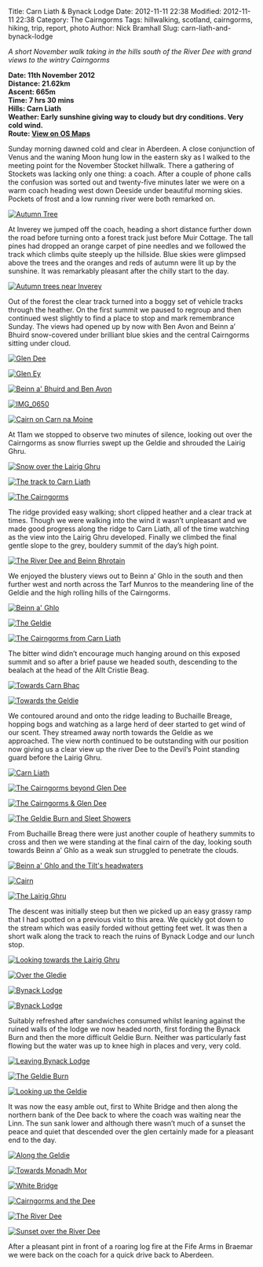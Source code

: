 Title: Carn Liath &amp; Bynack Lodge
Date: 2012-11-11 22:38
Modified: 2012-11-11 22:38
Category:  The Cairngorms
Tags: hillwalking, scotland, cairngorms, hiking, trip, report, photo
Author: Nick Bramhall
Slug: carn-liath-and-bynack-lodge

_A short November walk taking in the hills south of the River Dee with grand views to the wintry Cairngorms_

**Date: 11th November 2012  
Distance: 21.62km  
Ascent: 665m  
Time: 7 hrs 30 mins  
Hills:  Carn Liath  
Weather: Early sunshine giving way to cloudy but dry conditions. Very cold wind.  
Route: [View on OS Maps](https://www.invertedworld.co.uk/trip/366)**

Sunday morning dawned cold and clear in Aberdeen. A close conjunction of Venus and the waning Moon hung low in the eastern sky as I walked to the meeting point for the November Stocket hillwalk. There a gathering of Stockets was lacking only one thing: a coach. After a couple of phone calls the confusion was sorted out and twenty-five minutes later we were on a warm coach heading west down Deeside under beautiful morning skies. Pockets of frost and a low running river were both remarked on.

[![Autumn Tree](http://farm9.staticflickr.com/8338/8192119536_dc94d211ba_b.jpg)](http://flic.kr/p/dtUKJh "Autumn Tree by Nick Bramhall, on Flickr")

<!--more-->

At Inverey we jumped off the coach, heading a short distance further down the road before turning onto a forest track just before Muir Cottage. The tall pines had dropped an orange carpet of pine needles and we followed the track which climbs quite steeply up the hillside. Blue skies were glimpsed above the trees and the oranges and reds of autumn were lit up by the sunshine. It was remarkably pleasant after the chilly start to the day.

[![Autumn trees near Inverey](http://farm9.staticflickr.com/8488/8191034533_2b7d625588_b.jpg)](http://flic.kr/p/dtPcck "Autumn trees near Inverey by Nick Bramhall, on Flickr")

Out of the forest the clear track turned into a boggy set of vehicle tracks through the heather. On the first summit we paused to regroup and then continued west slightly to find a place to stop and mark remembrance Sunday. The views had opened up by now with Ben Avon and Beinn a’ Bhuird snow-covered under brilliant blue skies and the central Cairngorms sitting under cloud.

[![Glen Dee](http://farm9.staticflickr.com/8347/8191043525_ce3a2e35ed_b.jpg)](http://flic.kr/p/dtPeSn "Glen Dee by Nick Bramhall, on Flickr")

[![Glen Ey](http://farm9.staticflickr.com/8338/8192130518_5bc9e49a7b_b.jpg)](http://flic.kr/p/dtUNZC "Glen Ey by Nick Bramhall, on Flickr")

[![Beinn a' Bhuird and Ben Avon](http://farm9.staticflickr.com/8057/8176624557_7bb7c389f7_b.jpg)](http://flic.kr/p/dsxkBt "Beinn a' Bhuird and Ben Avon by Nick Bramhall, on Flickr")

[![IMG_0650](http://farm9.staticflickr.com/8208/8192133792_3f46a267db_b.jpg)](http://flic.kr/p/dtUPY5 "IMG_0650 by Nick Bramhall, on Flickr")

[![Cairn on Carn na Moine](http://farm9.staticflickr.com/8064/8192136332_c6d0c67297_b.jpg)](http://flic.kr/p/dtUQHS "Cairn on Carn na Moine by Nick Bramhall, on Flickr")

At 11am we stopped to observe two minutes of silence, looking out over the Cairngorms as snow flurries swept up the Geldie and shrouded the Lairig Ghru.

[![Snow over the Lairig Ghru](http://farm9.staticflickr.com/8199/8192143802_76ce86db24_b.jpg)](http://flic.kr/p/dtUSWE "Snow over the Lairig Ghru by Nick Bramhall, on Flickr")

[![The track to Carn Liath](http://farm9.staticflickr.com/8489/8192146658_42a27a1ba8_b.jpg)](http://flic.kr/p/dtUTMU "The track to Carn Liath by Nick Bramhall, on Flickr")

[![The Cairngorms](http://farm9.staticflickr.com/8063/8192148778_6e5b193fdb_b.jpg)](http://flic.kr/p/dtUUqs "The Cairngorms by Nick Bramhall, on Flickr")

The ridge provided easy walking; short clipped heather and a clear track at times. Though we were walking into the wind it wasn’t unpleasant and we made good progress along the ridge to Carn Liath, all of the time watching as the view into the Lairig Ghru developed. Finally we climbed the final gentle slope to the grey, bouldery summit of the day’s high point.

[![The River Dee and Beinn Bhrotain](http://farm9.staticflickr.com/8057/8192151578_c02f871ed4_b.jpg)](http://flic.kr/p/dtUVfJ "The River Dee and Beinn Bhrotain by Nick Bramhall, on Flickr")

We enjoyed the blustery views out to Beinn  a’ Ghlo in the south and then further west and north across the Tarf Munros to the meandering line of the Geldie and the high rolling hills of the Cairngorms.

[![Beinn a' Ghlo](http://farm9.staticflickr.com/8343/8192152700_2929c717de_b.jpg)](http://flic.kr/p/dtUVA5 "Beinn a' Ghlo by Nick Bramhall, on Flickr")

[![The Geldie](http://farm9.staticflickr.com/8068/8191067959_1527eec95b_b.jpg)](http://flic.kr/p/dtPn8D "The Geldie by Nick Bramhall, on Flickr")

[![The Cairngorms from Carn Liath](http://farm9.staticflickr.com/8347/8191068905_e2afcf5e25_b.jpg)](http://flic.kr/p/dtPnpX "The Cairngorms from Carn Liath by Nick Bramhall, on Flickr")

The bitter wind didn’t encourage much hanging around on this exposed summit and so after a brief pause we headed south, descending to the bealach at the head of the Allt Cristie Beag.

[![Towards Carn Bhac](http://farm9.staticflickr.com/8066/8192158786_8b0070f122_b.jpg)](http://flic.kr/p/dtUXp1 "Towards Carn Bhac by Nick Bramhall, on Flickr")

[![Towards the Geldie](http://farm9.staticflickr.com/8478/8191074817_7037bd109f_b.jpg)](http://flic.kr/p/dtPpaT "Towards the Geldie by Nick Bramhall, on Flickr")

We contoured around and onto the ridge leading to Buchaille Breage, hopping bogs and watching as a large herd of deer started to get wind of our scent. They streamed away north towards the Geldie as we approached. The view north continued to be outstanding with our position now giving us a clear view up the river Dee to the Devil’s Point standing guard before the Lairig Ghru.

[![Carn Liath](http://farm9.staticflickr.com/8337/8191082147_74f716f375_b.jpg)](http://flic.kr/p/dtPrmg "Carn Liath by Nick Bramhall, on Flickr")

[![The Cairngorms beyond Glen Dee](http://farm9.staticflickr.com/8341/8191080505_1ee34dfa54_b.jpg)](http://flic.kr/p/dtPqRX "The Cairngorms beyond Glen Dee by Nick Bramhall, on Flickr")

[![The Cairngorms &amp; Glen Dee](http://farm9.staticflickr.com/8059/8176523461_9a1b95b621_b.jpg)](http://flic.kr/p/dswPyr "The Cairngorms &amp; Glen Dee by Nick Bramhall, on Flickr")

[![The Geldie Burn and Sleet Showers](http://farm9.staticflickr.com/8488/8191092249_0a090eb053_b.jpg)](http://flic.kr/p/dtPumr "The Geldie Burn and Sleet Showers by Nick Bramhall, on Flickr")

From Buchaille Breag there were just another couple of heathery summits to cross and then we were standing at the final cairn of the day, looking south towards Beinn a’ Ghlo as a weak sun struggled to penetrate the clouds.

[![Beinn a' Ghlo and the Tilt's headwaters](http://farm9.staticflickr.com/8486/8192186990_f58d41c4b7_b.jpg)](http://flic.kr/p/dtV6Mh "Beinn a' Ghlo and the Tilt's headwaters by Nick Bramhall, on Flickr")

[![Cairn](http://farm9.staticflickr.com/8064/8191099803_30e694b3b6_b.jpg)](http://flic.kr/p/dtPwAF "Cairn by Nick Bramhall, on Flickr")

[![The Lairig Ghru](http://farm9.staticflickr.com/8209/8192188800_0bde65023f_b.jpg)](http://flic.kr/p/dtV7ju "The Lairig Ghru by Nick Bramhall, on Flickr")

The descent was initially steep but then we picked up an easy grassy ramp that I had spotted on a previous visit to this area. We quickly got down to the stream which was easily forded without getting feet wet. It was then a short walk along the track to reach the ruins of Bynack Lodge and our lunch stop.

[![Looking towards the Lairig Ghru](http://farm9.staticflickr.com/8478/8191091583_e2c4df676c_b.jpg)](http://flic.kr/p/dtPu9X "Looking towards the Lairig Ghru by Nick Bramhall, on Flickr")

[![Over the Gledie](http://farm9.staticflickr.com/8199/8192195622_08e4c54603_b.jpg)](http://flic.kr/p/dtV9m7 "Over the Gledie by Nick Bramhall, on Flickr")

[![Bynack Lodge](http://farm9.staticflickr.com/8062/8191113723_a5a9ed5897_b.jpg)](http://flic.kr/p/dtPAJF "Bynack Lodge by Nick Bramhall, on Flickr")

[![Bynack Lodge](http://farm9.staticflickr.com/8062/8192204606_58b5fddcf5_b.jpg)](http://flic.kr/p/dtVc21 "Bynack Lodge by Nick Bramhall, on Flickr")

Suitably refreshed after sandwiches consumed whilst leaning against the ruined walls of the lodge we now headed north, first fording the Bynack Burn and then the more difficult Geldie Burn. Neither was particularly fast flowing but the water was up to knee high in places and very, very cold.

[![Leaving Bynack Lodge](http://farm9.staticflickr.com/8061/8191120789_1e9fe9caa6_b.jpg)](http://flic.kr/p/dtPCQv "Leaving Bynack Lodge by Nick Bramhall, on Flickr")

[![The Geldie Burn](http://farm9.staticflickr.com/8340/8192210418_3bd58cb2f1_b.jpg)](http://flic.kr/p/dtVdKd "The Geldie Burn by Nick Bramhall, on Flickr")

[![Looking up the Geldie](http://farm9.staticflickr.com/8067/8191128313_cdabe76624_b.jpg)](http://flic.kr/p/dtPF5e "Looking up the Geldie by Nick Bramhall, on Flickr")

It was now the easy amble out, first to White Bridge and then along the northern bank of the Dee back to where the coach was waiting near the Linn. The sun sank lower and although there wasn’t much of a sunset the peace and quiet that descended over the glen certainly made for a pleasant end to the day.

[![Along the Geldie](http://farm9.staticflickr.com/8341/8192216534_522a7f6ba3_b.jpg)](http://flic.kr/p/dtVfyE "Along the Geldie by Nick Bramhall, on Flickr")

[![Towards Monadh Mor](http://farm9.staticflickr.com/8485/8192217236_2d5e851d59_b.jpg)](http://flic.kr/p/dtVfLL "Towards Monadh Mor by Nick Bramhall, on Flickr")

[![White Bridge](http://farm9.staticflickr.com/8343/8192225508_752488dba5_b.jpg)](http://flic.kr/p/dtVieo "White Bridge by Nick Bramhall, on Flickr")

[![Cairngorms and the Dee](http://farm9.staticflickr.com/8207/8191137673_5331f59057_b.jpg)](http://flic.kr/p/dtPHRB "Cairngorms and the Dee by Nick Bramhall, on Flickr")

[![The River Dee](http://farm9.staticflickr.com/8346/8191142577_32d1ef8578_b.jpg)](http://flic.kr/p/dtPKja "The River Dee by Nick Bramhall, on Flickr")

[![Sunset over the River Dee](http://farm9.staticflickr.com/8065/8176625951_7d81f1b3f6_b.jpg)](http://flic.kr/p/dsxm2v "Sunset over the River Dee by Nick Bramhall, on Flickr")

After a pleasant pint in front of a roaring log fire at the Fife Arms in Braemar we were back on the coach for a quick drive back to Aberdeen.